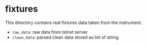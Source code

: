 # fixtures

This directory contains real fixtures data taken from the instrument.

- `raw_data`: raw data from telnet server
- `clean_data`: parsed clean data stored as list of string
